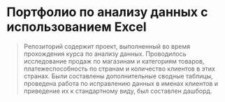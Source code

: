 # Портфолио по анализу данных с использованием Excel
> Репозиторий содержит проект, выполненный во время прохождения курса по анализу данных. Проводилось исследование продаж по магазинам и категориям товаров, платежеспособность по странам и количество клиентов в этих странах. Были составлены дополнительные сводные таблицы, проведена работа по исправлению данных в именах клиентов и приведение их к стандартному виду, был составлен дашборд. 

